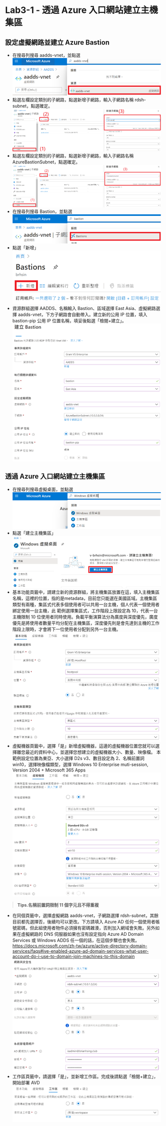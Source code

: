 # Lab3-1 - 透過 Azure 入口網站建立主機集區

## 設定虛擬網路並建立 Azure Bastion
 - 在搜尋列搜尋 aadds-vnet，並點選<br>
  ![GITHUB](https://github.com/BrianHsing/Azure-Virtual-Desktop/blob/master/Lab1/vnet1.png "vnet1")<br>
 - 點選左欄設定類別的子網路，點選新增子網路，輸入子網路名稱 rdsh-subnet，點選確定。<br>
  ![GITHUB](https://github.com/BrianHsing/Azure-Virtual-Desktop/blob/master/Lab1/vnet2.png "vnet2")<br>
 - 點選左欄設定類別的子網路，點選新增子網路，輸入子網路名稱 AzureBastionSubnet，點選確定。<br>
  ![GITHUB](https://github.com/BrianHsing/Azure-Virtual-Desktop/blob/master/Lab1/vnet3.png "vnet3")<br>
 - 在搜尋列搜尋 Bastion，並點選<br>
  ![GITHUB](https://github.com/BrianHsing/Azure-Virtual-Desktop/blob/master/Lab1/bastion1.png "bastion1")<br>
 - 點選「新增」<br>
  ![GITHUB](https://github.com/BrianHsing/Azure-Virtual-Desktop/blob/master/Lab1/bastion2.png "bastion2")<br>
 - 資源群組選擇 AADDS、名稱輸入 Bastion、區域選擇 East Asia、虛擬網路選擇 aadds-vnet，下方子網路會自動帶入。建立新的公用 IP 位置，填入 bastion-pip 公用 IP 位置名稱，填妥後點選「檢閱+建立」。<br>
  ![GITHUB](https://github.com/BrianHsing/Azure-Virtual-Desktop/blob/master/Lab1/bastion3.png "bastion2")<br>

## 透過 Azure 入口網站建立主機集區

 - 在搜尋列搜尋虛擬桌面，並點選<br>
  ![GITHUB](https://github.com/BrianHsing/Azure-Virtual-Desktop/blob/master/Lab1/wvd1.png "wvd1")<br>
 - 點選「建立主機集區」<br>
  ![GITHUB](https://github.com/BrianHsing/Azure-Virtual-Desktop/blob/master/Lab1/wvd2.png "wvd2")<br>
 - 基本功能頁籤中，請建立新的資源群組，將主機集區放置在這，填入主機集區名稱，這裡的位置，指的是metadata，目前您只能選在美國區域。主機集區類型有兩種，集區式代表多個使用者可以共用一台主機，個人代表一個使用者綁定使用一台主機，此
 範例選擇集區式，工作階段上限設定為 10，代表一台主機限制 10 位使用者同時使用。負載平衡演算法分為廣度與深度優先，廣度優先是將使用者數量平均分配在主機集區，深度優先則是會先達到主機的工作階段上限時，才會將下一位使用者分配到另外一台主機。<br>
  ![GITHUB](https://github.com/BrianHsing/Azure-Virtual-Desktop/blob/master/Lab1/wvd3.png "wvd3")<br>
 - 虛擬機器頁籤中，選擇「是」新增虛擬機器，這邊的虛擬機器位置您就可以選擇離您最近的資料中心，並選擇您想建立的虛擬機器大小、數量、映像檔。
本範例設定位置為東亞、大小選擇 D2s v3、數目設定為 2、名稱前置詞 win10，選擇映像檔類型，選擇 Windows 10 Enterprise muti-session, Version 2004 + Microsoft 365 Apps<br>
  ![GITHUB](https://github.com/BrianHsing/Azure-Virtual-Desktop/blob/master/Lab1/wvd4.png "wvd4")<br>
  > **Tips.名稱前置詞限制 11 個字元且不得重複** <br>
 - 在同個頁籤中，選擇虛擬網路 aadds-vnet，子網路選擇 rdsh-subnet，其餘目前都先選擇否，後續均可以更改。下方請填入 Azure AD 任何一個使用者帳號密碼，但此組使用者物件必須擁有密碼雜湊，否則加入網域會失敗。另外如果在虛擬網路的 DNS 伺服器如果也沒有設定指向 Azure AD Domain Services 或 Windows ADDS 任一個的話，在這個步驟也會失敗。<br>
  https://docs.microsoft.com/zh-tw/azure/active-directory-domain-services/faqs#ive-enabled-azure-ad-domain-services-what-user-account-do-i-use-to-domain-join-machines-to-this-domain<br>
  ![GITHUB](https://github.com/BrianHsing/Azure-Virtual-Desktop/blob/master/Lab1/wvd5.png "wvd5")<br>
 - 工作區頁籤中，請選擇「是」，並新增工作區。完成後請點選「檢閱+建立」，開始部署 AVD<br>
  ![GITHUB](https://github.com/BrianHsing/Azure-Virtual-Desktop/blob/master/Lab1/wvd6.png "wvd6")<br>